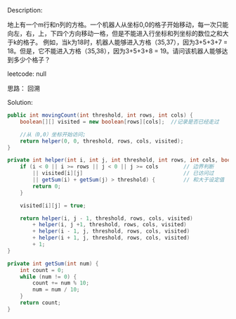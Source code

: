 Description:

地上有一个m行和n列的方格。一个机器人从坐标0,0的格子开始移动，每一次只能向左，右，上，下四个方向移动一格，但是不能进入行坐标和列坐标的数位之和大于k的格子。 例如，当k为18时，机器人能够进入方格（35,37），因为3+5+3+7 = 18。但是，它不能进入方格（35,38），因为3+5+3+8 = 19。请问该机器人能够达到多少个格子？

leetcode: null

思路：
回溯

Solution:
```java
public int movingCount(int threshold, int rows, int cols) {
    boolean[][] visited = new boolean[rows][cols];  //记录是否已经走过

    //从（0,0）坐标开始访问;
    return helper(0, 0, threshold, rows, cols, visited);
}

private int helper(int i, int j, int threshold, int rows, int cols, boolean[][] visited) {
    if (i < 0 || i >= rows || j < 0 || j >= cols        // 边界判断
        || visited[i][j]                                // 已访问过
        || getSum(i) + getSum(j) > threshold) {         // 和大于设定值
        return 0;
    }

    visited[i][j] = true;

    return helper(i, j - 1, threshold, rows, cols, visited) 
        + helper(i, j +1, threshold, rows, cols, visited) 
        + helper(i - 1, j, threshold, rows, cols, visited) 
        + helper(i + 1, j, threshold, rows, cols, visited) 
        + 1;
}

private int getSum(int num) {
    int count = 0;
    while (num != 0) {
        count += num % 10;
        num = num / 10;
    }
    return count;
}
```